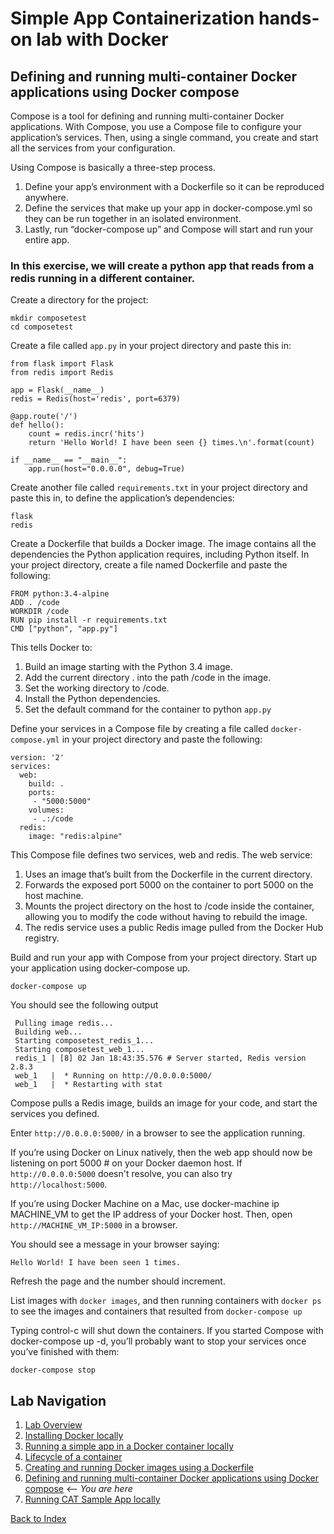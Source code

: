 # Simple App Containerization hands-on lab with Docker 
## Defining and running multi-container Docker applications using Docker compose

Compose is a tool for defining and running multi-container Docker applications. With Compose, you use a Compose file to configure your application’s services. Then, using a single command, you create and start all the services from your configuration.

Using Compose is basically a three-step process.
1. Define your app’s environment with a Dockerfile so it can be reproduced anywhere.
1. Define the services that make up your app in docker-compose.yml so they can be run together in an isolated environment.
1. Lastly, run “docker-compose up” and Compose will start and run your entire app.

### In this exercise, we will create a python app that reads from a redis running in a different container.

Create a directory for the project:
```
mkdir composetest
cd composetest
```

Create a file called `app.py` in your project directory and paste this in:
```
from flask import Flask
from redis import Redis

app = Flask(__name__)
redis = Redis(host='redis', port=6379)

@app.route('/')
def hello():
    count = redis.incr('hits')
    return 'Hello World! I have been seen {} times.\n'.format(count)

if __name__ == "__main__":
    app.run(host="0.0.0.0", debug=True)

```

Create another file called `requirements.txt` in your project directory and paste this in, to define the application’s dependencies:
```
flask
redis
```

Create a Dockerfile that builds a Docker image. The image contains all the dependencies the Python application requires, including Python itself. In your project directory, create a file named Dockerfile and paste the following:
```
FROM python:3.4-alpine
ADD . /code
WORKDIR /code
RUN pip install -r requirements.txt
CMD ["python", "app.py"]
```

This tells Docker to:
1. Build an image starting with the Python 3.4 image.
1. Add the current directory . into the path /code in the image.
1. Set the working directory to /code.
1. Install the Python dependencies.
1. Set the default command for the container to python `app.py`

Define your services in a Compose file by creating a file called `docker-compose.yml` in your project directory and paste the following:
```
version: '2'
services:
  web:
    build: .
    ports:
     - "5000:5000"
    volumes:
     - .:/code
  redis:
    image: "redis:alpine"
```

This Compose file defines two services, web and redis. The web service:
1. Uses an image that’s built from the Dockerfile in the current directory.
1. Forwards the exposed port 5000 on the container to port 5000 on the host machine.
1. Mounts the project directory on the host to /code inside the container, allowing you to modify the code without having to rebuild the image.
1. The redis service uses a public Redis image pulled from the Docker Hub registry.

Build and run your app with Compose from your project directory. Start up your application using docker-compose up.
```
docker-compose up
```

You should see the following output
```
 Pulling image redis...
 Building web...
 Starting composetest_redis_1...
 Starting composetest_web_1...
 redis_1 | [8] 02 Jan 18:43:35.576 # Server started, Redis version 2.8.3
 web_1   |  * Running on http://0.0.0.0:5000/
 web_1   |  * Restarting with stat
```

Compose pulls a Redis image, builds an image for your code, and start the services you defined.

Enter `http://0.0.0.0:5000/` in a browser to see the application running.

If you’re using Docker on Linux natively, then the web app should now be listening on port 5000 # on your Docker daemon host. If `http://0.0.0.0:5000` doesn't resolve, you can also try  `http://localhost:5000`.

If you’re using Docker Machine on a Mac, use docker-machine ip MACHINE_VM to get the IP address of your Docker host. Then, open `http://MACHINE_VM_IP:5000` in a browser.

You should see a message in your browser saying:
```
Hello World! I have been seen 1 times.
```

Refresh the page and the number should increment.

List images with `docker images`, and then running containers with `docker ps` to see the images and containers that resulted from `docker-compose up`  

Typing control-c will shut down the containers.  If you started Compose with docker-compose up -d, you’ll probably want to stop your services once you’ve finished with them:
```
docker-compose stop
```


## Lab Navigation
1. [Lab Overview](./index.md)
1. [Installing Docker locally](./step01.md)
1. [Running a simple app in a Docker container locally](./step02.md)
1. [Lifecycle of a container](./step03.md)
1. [Creating and running Docker images using a Dockerfile](./step04.md)
1. [Defining and running multi-container Docker applications using Docker compose](./step05.md) *<-- You are here*
1. [Running CAT Sample App locally](./step06.md)

[Back to Index](../../index.md)
